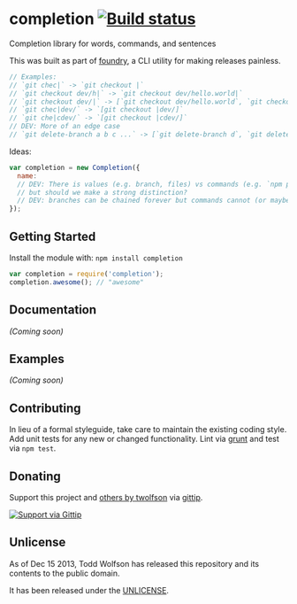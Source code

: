 # completion [![Build status](https://travis-ci.org/twolfson/completion.png?branch=master)](https://travis-ci.org/twolfson/completion)

Completion library for words, commands, and sentences

This was built as part of [foundry][], a CLI utility for making releases painless.

[foundry]: https://github.com/twolfson/foundry

```js
// Examples:
// `git chec|` -> `git checkout |`
// `git checkout dev/h|` -> `git checkout dev/hello.world|`
// `git checkout dev/|` -> [`git checkout dev/hello.world`, `git checkout dev/goodbye.moon`]
// `git chec|dev/` -> `[git checkout |dev/]`
// `git che|cdev/` -> `[git checkout |cdev/]`
// DEV: More of an edge case
// `git delete-branch a b c ...` -> [`git delete-branch d`, `git delete-branch e`, `git delete-branch f`]
```

Ideas:

```js
var completion = new Completion({
  name:
  // DEV: There is values (e.g. branch, files) vs commands (e.g. `npm publish`)
  // but should we make a strong distinction?
  // DEV: branches can be chained forever but commands cannot (or maybe I am being short sighted)
});
```

## Getting Started
Install the module with: `npm install completion`

```javascript
var completion = require('completion');
completion.awesome(); // "awesome"
```

## Documentation
_(Coming soon)_

## Examples
_(Coming soon)_

## Contributing
In lieu of a formal styleguide, take care to maintain the existing coding style. Add unit tests for any new or changed functionality. Lint via [grunt](https://github.com/gruntjs/grunt) and test via `npm test`.

## Donating
Support this project and [others by twolfson][gittip] via [gittip][].

[![Support via Gittip][gittip-badge]][gittip]

[gittip-badge]: https://rawgithub.com/twolfson/gittip-badge/master/dist/gittip.png
[gittip]: https://www.gittip.com/twolfson/

## Unlicense
As of Dec 15 2013, Todd Wolfson has released this repository and its contents to the public domain.

It has been released under the [UNLICENSE][].

[UNLICENSE]: UNLICENSE
